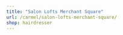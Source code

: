 ```yaml
---
title: "Salon Lofts Merchant Square"
url: /carmel/salon-lofts-merchant-square/
shop: hairdresser
---
```

